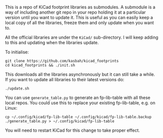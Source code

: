 This is a repo of KiCad footprint libraries as submodules. A submodule is a way of including another git repo in your repo holding it at a particular version until you want to update it. This is useful as you can easily keep a local copy of all the libraries, freeze them and only update when you want to. 

All the official libraries are under the `KiCad/` sub-directory. I will keep adding to this and updating when the libraries update.

To initialise:

    git clone https://github.com/kasbah/kicad_footprints
    cd kicad_footprints && ./init.sh 

This downloads all the libraries asynchronously but it can still take a while. If you want to update all libraries to their latest versions do:

    ./update.sh

You can use `generate_table.py` to generate an fp-lib-table with all
these local repos. You could use this to replace your existing fp-lib-table, e.g. on Linux:
    
    cp ~/.config/kicad/fp-lib-table ~/.config/kicad/fp-lib-table.backup
    ./generate_table.py > ~/.config/kicad/fp-lib-table

You will need to restart KiCad for this change to take proper effect. 
